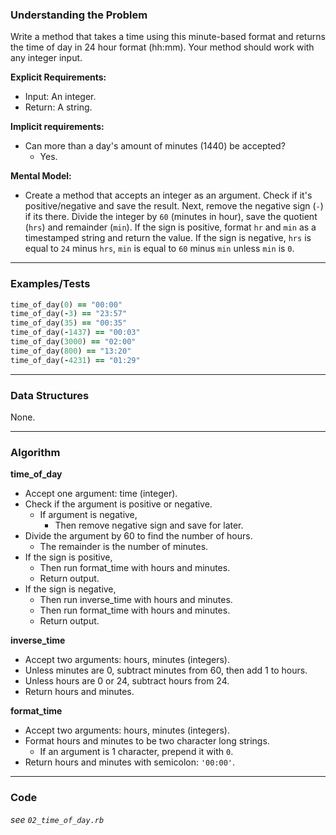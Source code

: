 ### Understanding the Problem
Write a method that takes a time using this minute-based format and returns the time of day in 24 hour format (hh:mm). Your method should work with any integer input.

**Explicit Requirements:**

- Input: An integer.
- Return: A string.

**Implicit requirements:**

- Can more than a day's amount of minutes (1440) be accepted?
    - Yes.

**Mental Model:**

- Create a method that accepts an integer as an argument.  Check if it's positive/negative and save the result.  Next, remove the negative sign (`-`) if its there.  Divide the integer by `60` (minutes in hour), save the quotient (`hrs`) and remainder (`min`).  If the sign is positive, format `hr` and `min` as a timestamped string and return the value.  If the sign is negative, `hrs` is equal to `24` minus `hrs`, `min` is equal to `60` minus `min` unless `min` is `0`.

---
### Examples/Tests
```ruby
time_of_day(0) == "00:00"
time_of_day(-3) == "23:57"
time_of_day(35) == "00:35"
time_of_day(-1437) == "00:03"
time_of_day(3000) == "02:00"
time_of_day(800) == "13:20"
time_of_day(-4231) == "01:29"
```
---
### Data Structures
None.

---
### Algorithm
**time_of_day**
- Accept one argument: time (integer).
- Check if the argument is positive or negative.
  - If argument is negative,
    - Then remove negative sign and save for later.
- Divide the argument by 60 to find the number of hours.
  - The remainder is the number of minutes.
- If the sign is positive,
  - Then run format_time with hours and minutes.
  - Return output.
- If the sign is negative,
  - Then run inverse_time with hours and minutes.
  - Then run format_time with hours and minutes.
  - Return output.

**inverse_time**
- Accept two arguments: hours, minutes (integers).
- Unless minutes are 0, subtract minutes from 60, then add 1 to hours.
- Unless hours are 0 or 24, subtract hours from 24.
- Return hours and minutes.

**format_time**
- Accept two arguments: hours, minutes (integers).
- Format hours and minutes to be two character long strings.
  - If an argument is 1 character, prepend it with `0`.
- Return hours and minutes with semicolon: `'00:00'`.

---
### Code
*see `02_time_of_day.rb`*
